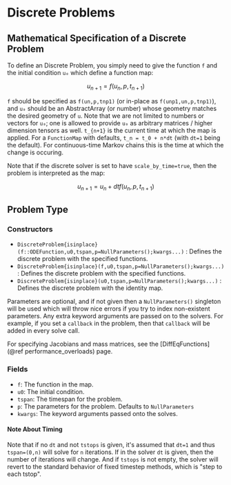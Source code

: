 # Discrete Problems

## Mathematical Specification of a Discrete Problem

To define an Discrete Problem, you simply need to give the function ``f`` and the initial
condition ``u₀`` which define a function map:

```math
u_{n+1} = f(u_{n},p,t_{n+1})
```

`f` should be specified as `f(un,p,tnp1)` (or in-place as `f(unp1,un,p,tnp1)`), and `u₀` should
be an AbstractArray (or number) whose geometry matches the desired geometry of `u`.
Note that we are not limited to numbers or vectors for `u₀`; one is allowed to
provide `u₀` as arbitrary matrices / higher dimension tensors as well. ``t_{n+1}`` is the
current time at which the map is applied. For a `FunctionMap` with defaults,
``t_n = t_0 + n*dt`` (with `dt=1` being the default). For continuous-time Markov chains
this is the time at which the change is occuring.

Note that if the discrete solver is set to have `scale_by_time=true`, then the problem
is interpreted as the map:

```math
u_{n+1} = u_n + dt f(u_{n},p,t_{n+1})
```

## Problem Type

### Constructors

- `DiscreteProblem{isinplace}(f::ODEFunction,u0,tspan,p=NullParameters();kwargs...)` :
  Defines the discrete problem with the specified functions.
- `DiscreteProblem{isinplace}(f,u0,tspan,p=NullParameters();kwargs...)` :
  Defines the discrete problem with the specified functions.
- `DiscreteProblem{isinplace}(u0,tspan,p=NullParameters();kwargs...)` :
  Defines the discrete problem with the identity map.

Parameters are optional, and if not given then a `NullParameters()` singleton
will be used which will throw nice errors if you try to index non-existent
parameters. Any extra keyword arguments are passed on to the solvers. For example,
if you set a `callback` in the problem, then that `callback` will be added in
every solve call.

For specifying Jacobians and mass matrices, see the
[DiffEqFunctions](@ref performance_overloads)
page.

### Fields

* `f`: The function in the map.
* `u0`: The initial condition.
* `tspan`: The timespan for the problem.
* `p`: The parameters for the problem. Defaults to `NullParameters`
* `kwargs`: The keyword arguments passed onto the solves.

#### Note About Timing

Note that if no `dt` and not `tstops` is given, it's assumed that `dt=1` and thus
`tspan=(0,n)` will solve for `n` iterations. If in the solver `dt` is given, then
the number of iterations will change. And if `tstops` is not empty, the solver will
revert to the standard behavior of fixed timestep methods, which is "step to each
tstop".
